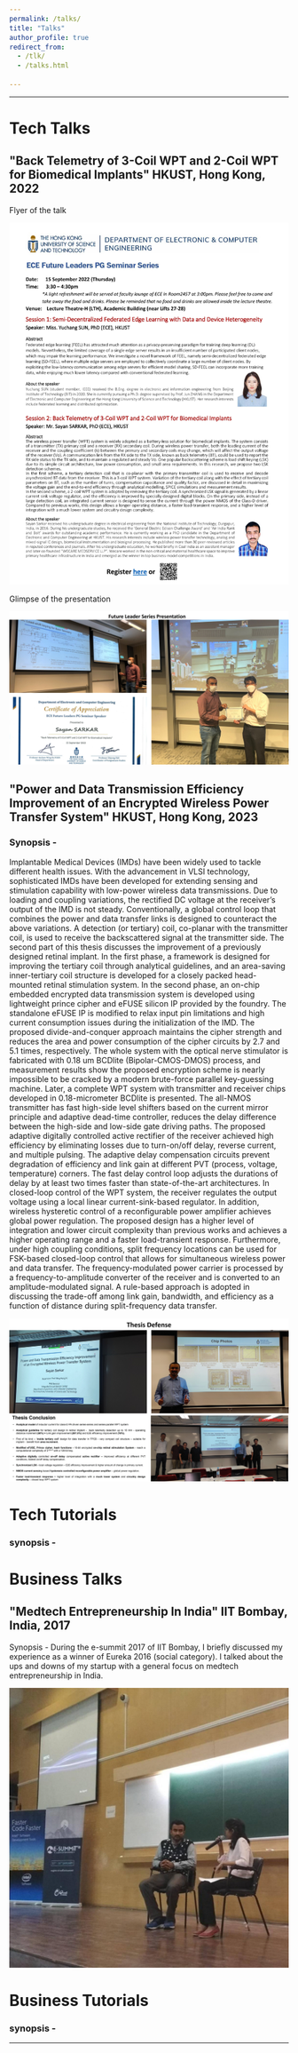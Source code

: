 ```yaml
---
permalink: /talks/
title: "Talks"
author_profile: true
redirect_from: 
  - /tlk/
  - /talks.html

---
```


---
# Tech Talks
## "Back Telemetry of 3-Coil WPT and 2-Coil WPT for Biomedical Implants" HKUST, Hong Kong, 2022

Flyer of the talk 

![plot](/images/image001.jpg)

Glimpse of the presentation 

![plot](/images/Picture4.jpg)


## "Power and Data Transmission Efficiency Improvement of an Encrypted Wireless Power Transfer System" HKUST, Hong Kong, 2023

### Synopsis - 

Implantable Medical Devices (IMDs) have been widely used to tackle different health issues. With the advancement in VLSI technology, sophisticated IMDs have been developed for extending sensing and stimulation capability with low-power wireless data transmissions. Due to loading and coupling variations, the rectified DC voltage at the receiver’s output of the IMD is not steady. Conventionally, a global control loop that combines the power and data transfer links is designed to counteract the above variations. A detection (or tertiary) coil, co-planar with the transmitter coil, is used to receive the backscattered signal at the transmitter side. The second part of this thesis discusses the improvement of a previously designed retinal implant. In the first phase, a framework is designed for improving the tertiary coil through analytical guidelines, and an area-saving inner-tertiary coil structure is developed for a closely packed head-mounted retinal stimulation system. In the second phase, an on-chip embedded encrypted data transmission system is developed using lightweight prince cipher and eFUSE silicon IP provided by the foundry. The standalone eFUSE IP is modified to relax input pin limitations and high current consumption issues during the initialization of the IMD. The proposed divide-and-conquer approach maintains the cipher strength and reduces the area and power consumption of the cipher circuits by 2.7 and 5.1 times, respectively. The whole system with the optical nerve stimulator is fabricated with 0.18 um BCDlite (Bipolar-CMOS-DMOS) process, and measurement results show the proposed encryption scheme is nearly impossible to be cracked by a modern brute-force parallel key-guessing machine. Later, a complete WPT system with transmitter and receiver chips developed in 0.18-micrometer BCDlite is presented. The all-NMOS transmitter has fast high-side level shifters based on the current mirror principle and adaptive dead-time controller, reduces the delay difference between the high-side and low-side gate driving paths. The proposed adaptive digitally controlled active rectifier of the receiver achieved high efficiency by eliminating losses due to turn-on/off delay, reverse current, and multiple pulsing. The adaptive delay compensation circuits prevent degradation of efficiency and link gain at different PVT (process, voltage, temperature) corners. The fast delay control loop adjusts the durations of delay by at least two times faster than state-of-the-art architectures. In closed-loop control of the WPT system, the receiver regulates the output voltage using a local linear current-sink-based regulator. In addition, wireless hysteretic control of a reconfigurable power amplifier achieves global power regulation. The proposed design has a higher level of integration and lower circuit complexity than previous works and achieves a higher operating range and a faster load-transient response. Furthermore, under high coupling conditions, split frequency locations can be used for FSK-based closed-loop control that allows for simultaneous wireless power and data transfer. The frequency-modulated power carrier is processed by a frequency-to-amplitude converter of the receiver and is converted to an amplitude-modulated signal. A rule-based approach is adopted in discussing the trade-off among link gain, bandwidth, and efficiency as a function of distance during split-frequency data transfer.

![plot](/images/Picture7.jpg)

# Tech Tutorials 

### synopsis - 

# Business Talks 

## "Medtech Entrepreneurship In India" IIT Bombay, India, 2017
Synopsis - During the e-summit 2017 of IIT Bombay, I briefly discussed my experience as a winner of Eureka 2016 (social category). I talked about the ups and downs of my startup with a general focus on medtech entrepreneurship in India.

![plot](/images/iit.jpg)

# Business Tutorials 

### synopsis - 

---



